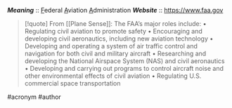 ***Meaning*** :: <u>F</u>ederal <u>A</u>viation <u>A</u>dministration
***Website*** :: https://www.faa.gov

> [!quote] From [[Plane Sense]]:
> The FAA’s major roles include: 
> • Regulating civil aviation to promote safety 
> • Encouraging and developing civil aeronautics, including new aviation technology 
> • Developing and operating a system of air traffic control and navigation for both civil and military aircraft 
> • Researching and developing the National Airspace System (NAS) and civil aeronautics 
> • Developing and carrying out programs to control aircraft noise and other environmental effects of civil aviation 
> • Regulating U.S. commercial space transportation

#acronym #author 